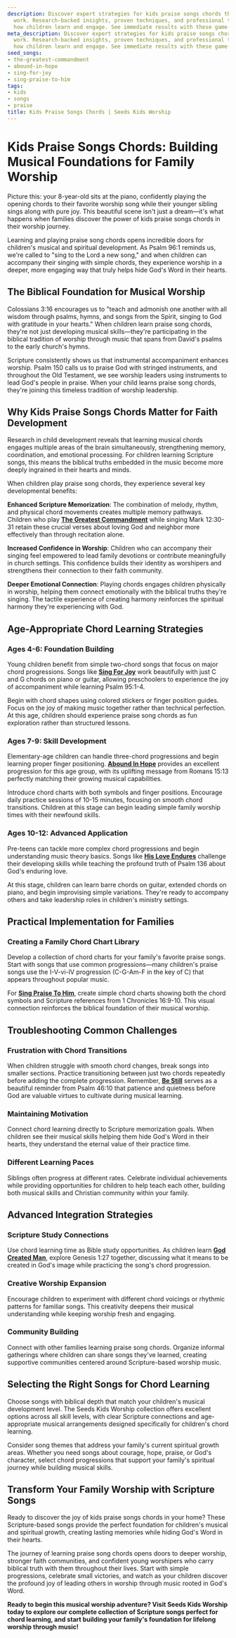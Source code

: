 ```yaml
---
description: Discover expert strategies for kids praise songs chords that actually
  work. Research-backed insights, proven techniques, and professional tips that transform
  how children learn and engage. See immediate results with these game-changing methods!
meta_description: Discover expert strategies for kids praise songs chords that actually
  work. Research-backed insights, proven techniques, and professional tips that transform
  how children learn and engage. See immediate results with these game-changing methods!
seed_songs:
- the-greatest-commandment
- abound-in-hope
- sing-for-joy
- sing-praise-to-him
tags:
- kids
- songs
- praise
title: Kids Praise Songs Chords | Seeds Kids Worship
---
```

# Kids Praise Songs Chords: Building Musical Foundations for Family Worship

Picture this: your 8-year-old sits at the piano, confidently playing the opening chords to their favorite worship song while their younger sibling sings along with pure joy. This beautiful scene isn't just a dream—it's what happens when families discover the power of kids praise songs chords in their worship journey.

Learning and playing praise song chords opens incredible doors for children's musical and spiritual development. As Psalm 96:1 reminds us, we're called to "sing to the Lord a new song," and when children can accompany their singing with simple chords, they experience worship in a deeper, more engaging way that truly helps hide God's Word in their hearts.

## The Biblical Foundation for Musical Worship

Colossians 3:16 encourages us to "teach and admonish one another with all wisdom through psalms, hymns, and songs from the Spirit, singing to God with gratitude in your hearts." When children learn praise song chords, they're not just developing musical skills—they're participating in the biblical tradition of worship through music that spans from David's psalms to the early church's hymns.

Scripture consistently shows us that instrumental accompaniment enhances worship. Psalm 150 calls us to praise God with stringed instruments, and throughout the Old Testament, we see worship leaders using instruments to lead God's people in praise. When your child learns praise song chords, they're joining this timeless tradition of worship leadership.

## Why Kids Praise Songs Chords Matter for Faith Development

Research in child development reveals that learning musical chords engages multiple areas of the brain simultaneously, strengthening memory, coordination, and emotional processing. For children learning Scripture songs, this means the biblical truths embedded in the music become more deeply ingrained in their hearts and minds.

When children play praise song chords, they experience several key developmental benefits:

**Enhanced Scripture Memorization**: The combination of melody, rhythm, and physical chord movements creates multiple memory pathways. Children who play [**The Greatest Commandment**](https://seedskidsworship.com/product/greatest-commandment-mark-1230-31-2/) while singing Mark 12:30-31 retain these crucial verses about loving God and neighbor more effectively than through recitation alone.

**Increased Confidence in Worship**: Children who can accompany their singing feel empowered to lead family devotions or contribute meaningfully in church settings. This confidence builds their identity as worshipers and strengthens their connection to their faith community.

**Deeper Emotional Connection**: Playing chords engages children physically in worship, helping them connect emotionally with the biblical truths they're singing. The tactile experience of creating harmony reinforces the spiritual harmony they're experiencing with God.

## Age-Appropriate Chord Learning Strategies

### Ages 4-6: Foundation Building
Young children benefit from simple two-chord songs that focus on major chord progressions. Songs like [**Sing For Joy**](https://seedskidsworship.com/product/sing-for-joy-psalm-951-4-3/) work beautifully with just C and G chords on piano or guitar, allowing preschoolers to experience the joy of accompaniment while learning Psalm 95:1-4.

Begin with chord shapes using colored stickers or finger position guides. Focus on the joy of making music together rather than technical perfection. At this age, children should experience praise song chords as fun exploration rather than structured lessons.

### Ages 7-9: Skill Development
Elementary-age children can handle three-chord progressions and begin learning proper finger positioning. [**Abound In Hope**](https://seedskidsworship.com/product/abound-in-hope-romans-1513/) provides an excellent progression for this age group, with its uplifting message from Romans 15:13 perfectly matching their growing musical capabilities.

Introduce chord charts with both symbols and finger positions. Encourage daily practice sessions of 10-15 minutes, focusing on smooth chord transitions. Children at this stage can begin leading simple family worship times with their newfound skills.

### Ages 10-12: Advanced Application
Pre-teens can tackle more complex chord progressions and begin understanding music theory basics. Songs like [**His Love Endures**](https://seedskidsworship.com/product/his-love-endures-psalm-1361-6-26/) challenge their developing skills while teaching the profound truth of Psalm 136 about God's enduring love.

At this stage, children can learn barre chords on guitar, extended chords on piano, and begin improvising simple variations. They're ready to accompany others and take leadership roles in children's ministry settings.

## Practical Implementation for Families

### Creating a Family Chord Chart Library
Develop a collection of chord charts for your family's favorite praise songs. Start with songs that use common progressions—many children's praise songs use the I-V-vi-IV progression (C-G-Am-F in the key of C) that appears throughout popular music.

For [**Sing Praise To Him**](https://seedskidsworship.com/product/sing-praise-to-him-1-chronicles-169/), create simple chord charts showing both the chord symbols and Scripture references from 1 Chronicles 16:9-10. This visual connection reinforces the biblical foundation of their musical worship.

## Troubleshooting Common Challenges

### Frustration with Chord Transitions
When children struggle with smooth chord changes, break songs into smaller sections. Practice transitioning between just two chords repeatedly before adding the complete progression. Remember, [**Be Still**](https://seedskidsworship.com/product/seeds-of-praise-vol-3/) serves as a beautiful reminder from Psalm 46:10 that patience and quietness before God are valuable virtues to cultivate during musical learning.

### Maintaining Motivation
Connect chord learning directly to Scripture memorization goals. When children see their musical skills helping them hide God's Word in their hearts, they understand the eternal value of their practice time.

### Different Learning Paces
Siblings often progress at different rates. Celebrate individual achievements while providing opportunities for children to help teach each other, building both musical skills and Christian community within your family.

## Advanced Integration Strategies

### Scripture Study Connections
Use chord learning time as Bible study opportunities. As children learn [**God Created Man**](https://seedskidsworship.com/product/god-created-man-genesis-127/), explore Genesis 1:27 together, discussing what it means to be created in God's image while practicing the song's chord progression.

### Creative Worship Expansion
Encourage children to experiment with different chord voicings or rhythmic patterns for familiar songs. This creativity deepens their musical understanding while keeping worship fresh and engaging.

### Community Building
Connect with other families learning praise song chords. Organize informal gatherings where children can share songs they've learned, creating supportive communities centered around Scripture-based worship music.

## Selecting the Right Songs for Chord Learning

Choose songs with biblical depth that match your children's musical development level. The Seeds Kids Worship collection offers excellent options across all skill levels, with clear Scripture connections and age-appropriate musical arrangements designed specifically for children's chord learning.

Consider song themes that address your family's current spiritual growth areas. Whether you need songs about courage, hope, praise, or God's character, select chord progressions that support your family's spiritual journey while building musical skills.

## Transform Your Family Worship with Scripture Songs

Ready to discover the joy of kids praise songs chords in your home? These Scripture-based songs provide the perfect foundation for children's musical and spiritual growth, creating lasting memories while hiding God's Word in their hearts.

The journey of learning praise song chords opens doors to deeper worship, stronger faith communities, and confident young worshipers who carry biblical truth with them throughout their lives. Start with simple progressions, celebrate small victories, and watch as your children discover the profound joy of leading others in worship through music rooted in God's Word.

**Ready to begin this musical worship adventure? Visit Seeds Kids Worship today to explore our complete collection of Scripture songs perfect for chord learning, and start building your family's foundation for lifelong worship through music!**

<script type="application/ld+json">
{
  "@context": "https://schema.org",
  "@type": "Article",
  "headline": "Kids Praise Songs Chords",
  "author": {
    "@type": "Organization",
    "name": "Seeds Kids Worship"
  },
  "publisher": {
    "@type": "Organization",
    "name": "Seeds Kids Worship",
    "logo": {
      "@type": "ImageObject",
      "url": "https://seedskidsworship.com/logo.png"
    }
  },
  "datePublished": "2025-09-05T13:52:54.427459",
  "dateModified": "2025-09-05T13:52:54.427484",
  "description": "Discover expert strategies for kids praise songs chords that actually work. Research-backed insights, proven techniques, and professional tips that transform ho",
  "mainEntityOfPage": {
    "@type": "WebPage",
    "@id": "https://seedskidsworship.com/activities/kids-praise-songs-chords/"
  }
}
</script>

<script type="application/ld+json">
{
  "@context": "https://schema.org",
  "@type": "Product",
  "name": "The Greatest Commandment",
  "description": "A song about loving God and loving your neighbor",
  "url": "https://seedskidsworship.com/product/greatest-commandment-mark-1230-31-2/",
  "brand": {
    "@type": "Brand",
    "name": "Seeds Kids Worship"
  },
  "category": "Children's Christian Music",
  "album": "Seeds of Purpose"
}
</script>

<script type="application/ld+json">
{
  "@context": "https://schema.org",
  "@type": "Product",
  "name": "Abound In Hope",
  "description": "Uplifting song about being filled with joy and peace through the power of the Holy Spirit",
  "url": "https://seedskidsworship.com/product/abound-in-hope-romans-1513/",
  "brand": {
    "@type": "Brand",
    "name": "Seeds Kids Worship"
  },
  "category": "Children's Christian

